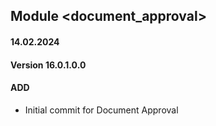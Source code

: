 ## Module <document_approval>

#### 14.02.2024
#### Version 16.0.1.0.0
#### ADD
- Initial commit for Document Approval
